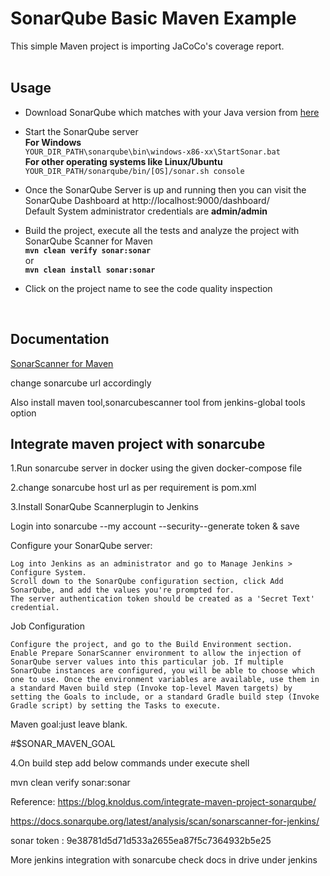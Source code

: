# SonarQube Basic Maven Example

This simple Maven project is importing JaCoCo's coverage report.
<br /><br />

## Usage

* Download SonarQube which matches with your Java version from [here](https://www.sonarqube.org/downloads/)

* Start the SonarQube server\
**For Windows**\
`YOUR_DIR_PATH\sonarqube\bin\windows-x86-xx\StartSonar.bat`\
**For other operating systems like Linux/Ubuntu**\
`YOUR_DIR_PATH/sonarqube/bin/[OS]/sonar.sh console`

* Once the SonarQube Server is up and running then you can visit the SonarQube Dashboard at http://localhost:9000/dashboard/ \
Default System administrator credentials are **admin/admin**

* Build the project, execute all the tests and analyze the project with SonarQube Scanner for Maven\
**`mvn clean verify sonar:sonar`**\
or\
**`mvn clean install sonar:sonar`**
        
* Click on the project name to see the code quality inspection
<br />

## Documentation

[SonarScanner for Maven](https://docs.sonarqube.org/latest/analysis/scan/sonarscanner-for-maven/)

change sonarcube url accordingly


Also install maven tool,sonarcubescanner tool from jenkins-global tools option

Integrate maven project with sonarcube
--------------------------------------

1.Run sonarcube server in docker using the given docker-compose file

2.change sonarcube host url as per requirement is pom.xml

3.Install SonarQube Scannerplugin to Jenkins

Login into sonarcube --my account --security--generate token & save 

Configure your SonarQube server:


    Log into Jenkins as an administrator and go to Manage Jenkins > Configure System.
    Scroll down to the SonarQube configuration section, click Add SonarQube, and add the values you're prompted for.
    The server authentication token should be created as a 'Secret Text' credential.

Job Configuration

    Configure the project, and go to the Build Environment section.
    Enable Prepare SonarScanner environment to allow the injection of SonarQube server values into this particular job. If multiple SonarQube instances are configured, you will be able to choose which one to use. Once the environment variables are available, use them in a standard Maven build step (Invoke top-level Maven targets) by setting the Goals to include, or a standard Gradle build step (Invoke Gradle script) by setting the Tasks to execute.

Maven goal:just leave blank.

#$SONAR_MAVEN_GOAL


4.On build step add below commands under execute shell 



mvn clean verify sonar:sonar

Reference: https://blog.knoldus.com/integrate-maven-project-sonarqube/

https://docs.sonarqube.org/latest/analysis/scan/sonarscanner-for-jenkins/


sonar token : 9e38781d5d71d533a2655ea87f5c7364932b5e25

More jenkins integration with sonarcube check docs in drive under jenkins
